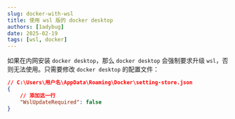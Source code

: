 ```yaml
---
slug: docker-with-wsl
title: 使用 wsl 版的 docker desktop
authors: [1adybug]
date: 2025-02-19
tags: [wsl, docker]
---
```


如果在内网安装 `docker desktop`，那么 `docker desktop` 会强制要求升级 `wsl`，否则无法使用。只需要修改 `docker desktop` 的配置文件：

```json
// C:\Users\用户名\AppData\Roaming\Docker\setting-store.json
{
    // 添加这一行
    "WslUpdateRequired": false
}
```
